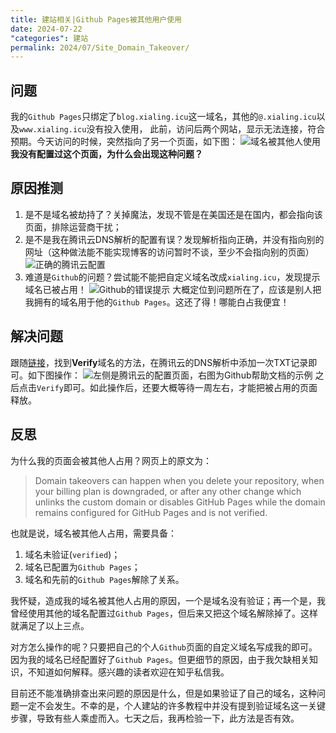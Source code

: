 ```yaml
---
title: 建站相关|Github Pages被其他用户使用
date: 2024-07-22
"categories": 建站
permalink: 2024/07/Site_Domain_Takeover/
---
```


## 问题

我的`Github Pages`只绑定了`blog.xialing.icu`这一域名，其他的`@.xialing.icu`以及`www.xialing.icu`没有投入使用，
此前，访问后两个网站，显示无法连接，符合预期。今天访问的时候，突然指向了另一个页面，如下图：
![域名被其他人使用](https://static.xialing.icu/img/202407221744765.webp)
**我没有配置过这个页面，为什么会出现这种问题？**

## 原因推测

1. 是不是域名被劫持了？关掉魔法，发现不管是在美国还是在国内，都会指向该页面，排除运营商干扰；
2. 是不是我在腾讯云DNS解析的配置有误？发现解析指向正确，并没有指向别的网址（这种做法能不能实现博客的访问暂时不谈，至少不会指向别的页面）
![正确的腾讯云配置](https://static.xialing.icu/img/202407221748647.webp)
3. 难道是`Github`的问题？尝试能不能把自定义域名改成`xialing.icu`，发现提示域名已被占用！
![Github的错误提示](https://static.xialing.icu/img/202407221751433.webp)
大概定位到问题所在了，应该是别人把我拥有的域名用于他的`Github Pages`。这还了得！哪能白占我便宜！

## 解决问题

跟随[链接](https://docs.github.com/pages/configuring-a-custom-domain-for-your-github-pages-site/verifying-your-custom-domain-for-github-pages)，找到**Verify**域名的方法，在腾讯云的DNS解析中添加一次TXT记录即可。如下图操作：
![左侧是腾讯云的配置页面，右图为Github帮助文档的示例](https://static.xialing.icu/img/202407221806495.webp)
之后点击`Verify`即可。如此操作后，还要大概等待一周左右，才能把被占用的页面释放。

## 反思

为什么我的页面会被其他人占用？网页上的原文为：
>Domain takeovers can happen when you delete your repository, when your billing plan is downgraded, or after any other change which unlinks the custom domain or disables GitHub Pages while the domain remains configured for GitHub Pages and is not verified.

也就是说，域名被其他人占用，需要具备：

1. 域名未验证(`verified`)；
2. 域名已配置为`Github Pages`；
3. 域名和先前的`Github Pages`解除了关系。

我怀疑，造成我的域名被其他人占用的原因，一个是域名没有验证；再一个是，我曾经使用其他的域名配置过`Github Pages`，但后来又把这个域名解除掉了。这样就满足了以上三点。

对方怎么操作的呢？只要把自己的个人`Github`页面的自定义域名写成我的即可。因为我的域名已经配置好了`Github Pages`。但更细节的原因，由于我欠缺相关知识，不知道如何解释。感兴趣的读者欢迎在知乎私信我。

目前还不能准确排查出来问题的原因是什么，但是如果验证了自己的域名，这种问题一定不会发生。不幸的是，个人建站的许多教程中并没有提到验证域名这一关键步骤，导致有些人乘虚而入。七天之后，我再检验一下，此方法是否有效。